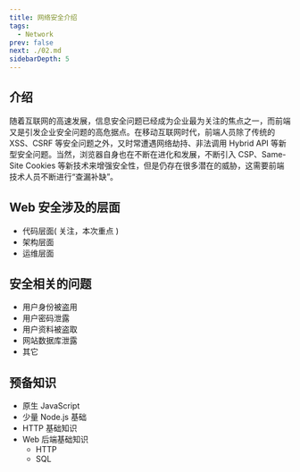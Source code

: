 ```yaml
---
title: 网络安全介绍
tags: 
  - Network
prev: false
next: ./02.md
sidebarDepth: 5
---
```


## 介绍
随着互联网的高速发展，信息安全问题已经成为企业最为关注的焦点之一，而前端又是引发企业安全问题的高危据点。在移动互联网时代，前端人员除了传统的 XSS、CSRF 等安全问题之外，又时常遭遇网络劫持、非法调用 Hybrid API 等新型安全问题。当然，浏览器自身也在不断在进化和发展，不断引入 CSP、Same-Site Cookies 等新技术来增强安全性，但是仍存在很多潜在的威胁，这需要前端技术人员不断进行“查漏补缺”。

## Web 安全涉及的层面
- 代码层面( 关注，本次重点 )
- 架构层面
- 运维层面

## 安全相关的问题
- 用户身份被盗用
- 用户密码泄露
- 用户资料被盗取
- 网站数据库泄露
- 其它

## 预备知识
- 原生 JavaScript
- 少量 Node.js 基础
- HTTP 基础知识
- Web 后端基础知识
    + HTTP
    + SQL
